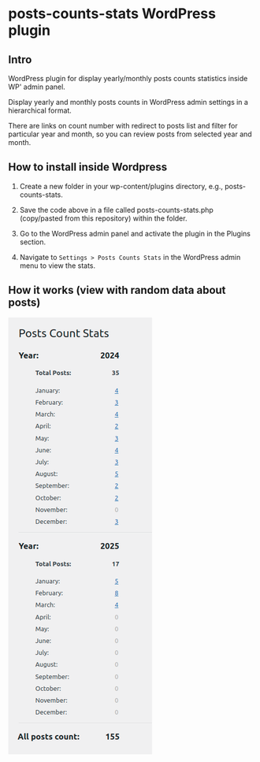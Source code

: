 # posts-counts-stats WordPress plugin

## Intro
WordPress plugin for display yearly/monthly posts counts statistics inside WP' admin panel.

Display yearly and monthly posts counts in WordPress admin settings in a hierarchical format.

There are links on count number with redirect to posts list and filter for particular year and month, so you can review posts from selected year and month.

## How to install inside Wordpress

1. Create a new folder in your wp-content/plugins directory, e.g., posts-counts-stats.

2. Save the code above in a file called posts-counts-stats.php (copy/pasted from this repository) within the folder.

3. Go to the WordPress admin panel and activate the plugin in the Plugins section.

4. Navigate to `Settings > Posts Counts Stats` in the WordPress admin menu to view the stats.

## How it works (view with random data about posts)

![Visual effect of usage this plugin in WP admin](bieli_giithub__posts-counts-stats--wp-plugin1.png)
